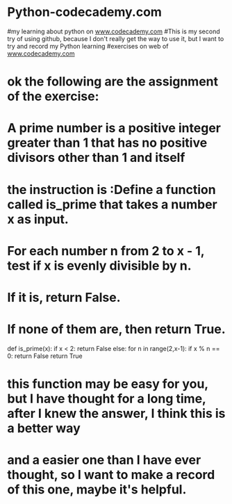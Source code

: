 # Python-codecademy.com
#my learning about python on www.codecademy.com
#This is my second try of using github, because I don't really get the way to use it, but I want to try and record my Python learning 
#exercises on web of www.codecademy.com
# ok the following are the assignment of the exercise:
# A prime number is a positive integer greater than 1 that has no positive divisors other than 1 and itself
# the instruction is :Define a function called is_prime that takes a number x as input.
#  For each number n from 2 to x - 1, test if x is evenly divisible by n.

#  If it is, return False.

#   If none of them are, then return True.
def is_prime(x):
  if x < 2:
    return False
  else:
    for n in range(2,x-1):
      if x % n == 0:
        return False
    return True
# this function may be easy for you, but I have thought for a long time, after I knew the answer, I think this is a better way 
# and a easier one than I have ever thought, so I want to make a record of this one, maybe it's helpful.
